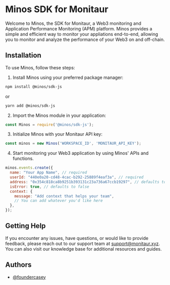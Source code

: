 # Minos SDK for Monitaur
Welcome to Minos, the SDK for Monitaur, a Web3 monitoring and Application Performance Monitoring (APM) platform. Minos provides a simple and efficient way to monitor your appliations end-to-end, allowing you to monitor and analyze the performance of your Web3 on and off-chain.

## Installation
To use Minos, follow these steps:

1) Install Minos using your preferred package manager:

```bash
npm install @minos/sdk-js
```

or

```bash
yarn add @minos/sdk-js
```

2) Import the Minos module in your application:

```javascript
const Minos = require('@minos/sdk-js');
```

3) Initialize Minos with your Monitaur API key:

```javascript
const minos = new Minos('WORKSPACE_ID', 'MONITAUR_API_KEY');
```
4) Start monitoring your Web3 application by using Minos' APIs and functions.

```javascript
minos.events.create({
  name: "Your App Name", // required
  userId: "440e0a20-cd48-4cac-b292-25889f4eaf3a", // required
  address: "0x354c818ca8b9251b393131c23a736a67ccb19297", // defaults to null
  isError: true, // defaults to false
  context: {
    message: "Add context that helps your team",
    // You can add whatever you'd like here
  },
});
```


## Getting Help
If you encounter any issues, have questions, or would like to provide feedback, please reach out to our support team at support@monitaur.xyz. You can also visit our knowledge base for additional resources and guides.

## Authors

- [@foundercasey](https://github.com/FounderCasey)